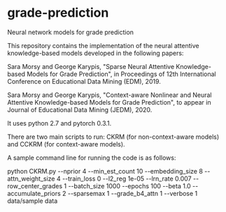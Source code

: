 # grade-prediction
Neural network models for grade prediction

This repository contains the implementation of the neural attentive
knowledge-based models developed in the following papers:

Sara Morsy and George Karypis, "Sparse Neural Attentive Knowledge-based Models
for Grade Prediction", in Proceedings of 12th International Conference on
Educational Data Mining (EDM), 2019.

Sara Morsy and George Karypis, "Context-aware Nonlinear and Neural Attentive Knowledge-based
Models for Grade Prediction", to appear in Journal of Educational Data Mining (JEDM), 2020. 

It uses python 2.7 and pytorch 0.3.1.

There are two main scripts to run: CKRM (for non-context-aware models) and CCKRM (for context-aware models).

A sample command line for running the code is as follows:

python CKRM.py --nprior 4 --min_est_count 10 --embedding_size 8 --attn_weight_size 4 --train_loss 0 --l2_reg 1e-05 --lrn_rate 0.007 --row_center_grades 1 --batch_size 1000 --epochs 100 --beta 1.0 --accumulate_priors 2 --sparsemax 1 --grade_b4_attn 1 --verbose 1 data/sample data

